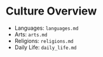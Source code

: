 # Culture Overview

- Languages: `languages.md`
- Arts: `arts.md`
- Religions: `religions.md`
- Daily Life: `daily_life.md`

